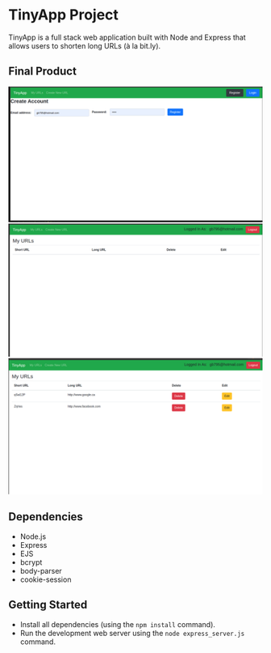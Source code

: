 # TinyApp Project

TinyApp is a full stack web application built with Node and Express that allows users to shorten long URLs (à la bit.ly).

## Final Product

!["Screenshot of registration page"](https://github.com/Grigor-ship-it/tinyapp/blob/master/docs/urls-register.png?raw=true)
!["Screenshot of home page without any stored data"](https://github.com/Grigor-ship-it/tinyapp/blob/master/docs/urls-page-empty.png?raw=true)
!["Screenshot of page with stored data"](https://github.com/Grigor-ship-it/tinyapp/blob/master/docs/urls-page.png?raw=true)


## Dependencies

- Node.js
- Express
- EJS
- bcrypt
- body-parser
- cookie-session

## Getting Started

- Install all dependencies (using the `npm install` command).
- Run the development web server using the `node express_server.js` command.